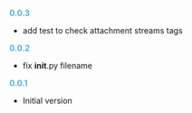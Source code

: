 
**<span style="color:#56adda">0.0.3</span>**
- add test to check attachment streams tags

**<span style="color:#56adda">0.0.2</span>**
- fix __init__.py filename

**<span style="color:#56adda">0.0.1</span>**
- Initial version

